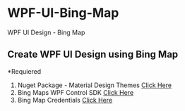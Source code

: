 # WPF-UI-Bing-Map
WPF UI Design - Bing Map

## Create WPF UI Design using Bing Map


*Requiered
1. Nuget Package - Material Design Themes [Click Here](https://www.nuget.org/packages/MaterialDesignThemes/3.0.0-ci778)
2. Bing Maps WPF Control SDK [Click Here](https://www.microsoft.com/en-us/download/details.aspx?displaylang=en&id=27165)
3. Bing Map Credentials [Click Here](https://www.bingmapsportal.com/)

